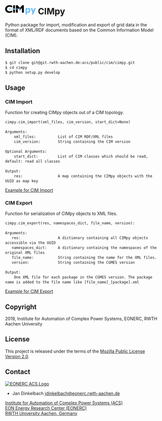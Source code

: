 # <img src="documentation/images/cimpy_logo.png" width=100 /> CIMpy

Python package for import, modification and export of grid data in the format of XML/RDF documents based on the Common Information Model (CIM).

## Installation
```
$ git clone git@git.rwth-aachen.de:acs/public/cim/cimpy.git
$ cd cimpy
$ python setup.py develop
```

## Usage
### CIM Import
Function for creating CIMpy objects out of a CIM topology.
```
cimpy.cim_import(xml_files, cim_version, start_dict=None)

Arguments:
    xml_files:          List of CIM RDF/XML files
    cim_version:        String containing the CIM version

Optional Arguments:
    start_dict:         List of CIM classes which should be read, default: read all classes

Output:
    res:                A map containing the CIMpy objects with the UUID as map key
```

[Example for CIM Import](https://git.rwth-aachen.de/acs/public/cim/cimpy/blob/master/examples/quickstart/importCIGREMV.py)

### CIM Export
Function for serialization of CIMpy objects to XML files.
```
cimpy.cim_export(res, namespaces_dict, file_name, version):

Arguments:
   res:                 A dictionary containing all CIMpy objects accessible via the UUID
   namespaces_dict:     A dictionary containing the namespaces of the original XML files
   file_name:           String containing the name for the XML files.
   version:             String containing the CGMES version

Output:
    One XML file for each package in the CGMES version. The package name is added to the file name like [file_name]_[package].xml
```

[Example for CIM Export](https://git.rwth-aachen.de/acs/public/cim/cimpy/blob/master/examples/quickstart/exportCIGREMV.py)

## Copyright

2019, Institute for Automation of Complex Power Systems, EONERC, RWTH Aachen University

## License

This project is released under the terms of the [Mozilla Public License Version 2.0](./LICENSE).

## Contact

[![EONERC ACS Logo](https://www.fein-aachen.org/img/logos/eonerc.png)](http://www.acs.eonerc.rwth-aachen.de)

- Jan Dinkelbach <jdinkelbach@eonerc.rwth-aachen.de>

[Institute for Automation of Complex Power Systems (ACS)](http://www.acs.eonerc.rwth-aachen.de)  
[EON Energy Research Center (EONERC)](http://www.eonerc.rwth-aachen.de)  
[RWTH University Aachen, Germany](http://www.rwth-aachen.de)  
